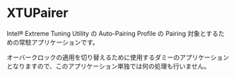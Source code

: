 # XTUPairer
Intel&reg; Extreme Tuning Utility の Auto-Pairing Profile の Pairing 対象とするための常駐アプリケーションです。

オーバークロックの適用を切り替えるために使用するダミーのアプリケーションとなりますので、このアプリケーション単独では何の処理も行いません。
